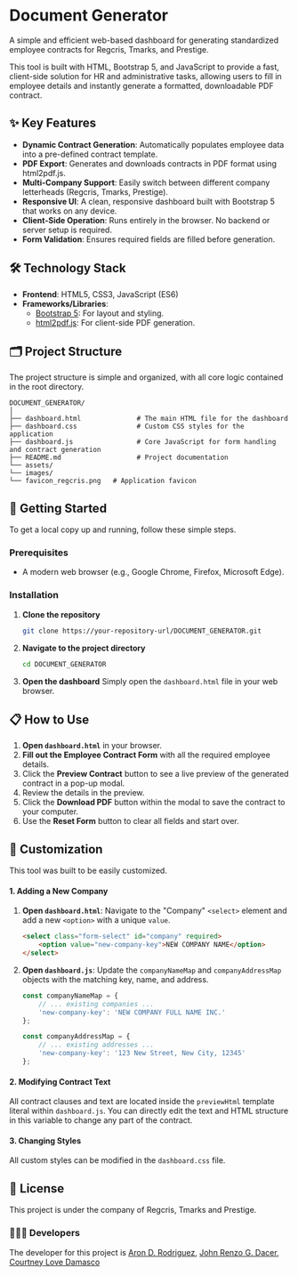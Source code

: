 # Document Generator

A simple and efficient web-based dashboard for generating standardized employee contracts for Regcris, Tmarks, and Prestige.

This tool is built with HTML, Bootstrap 5, and JavaScript to provide a fast, client-side solution for HR and administrative tasks, allowing users to fill in employee details and instantly generate a formatted, downloadable PDF contract.

## ✨ Key Features

* **Dynamic Contract Generation**: Automatically populates employee data into a pre-defined contract template.
* **PDF Export**: Generates and downloads contracts in PDF format using html2pdf.js.
* **Multi-Company Support**: Easily switch between different company letterheads (Regcris, Tmarks, Prestige).
* **Responsive UI**: A clean, responsive dashboard built with Bootstrap 5 that works on any device.
* **Client-Side Operation**: Runs entirely in the browser. No backend or server setup is required.
* **Form Validation**: Ensures required fields are filled before generation.

## 🛠️ Technology Stack

* **Frontend**: HTML5, CSS3, JavaScript (ES6)
* **Frameworks/Libraries**:
    * [Bootstrap 5](https://getbootstrap.com/): For layout and styling.
    * [html2pdf.js](https://github.com/eKoopmans/html2pdf.js/): For client-side PDF generation.

## 🗂️ Project Structure

The project structure is simple and organized, with all core logic contained in the root directory.

```
DOCUMENT_GENERATOR/
│
├── dashboard.html              # The main HTML file for the dashboard
├── dashboard.css               # Custom CSS styles for the application
├── dashboard.js                # Core JavaScript for form handling and contract generation
├── README.md                   # Project documentation
└── assets/
└── images/
└── favicon_regcris.png   # Application favicon
```

## 🚀 Getting Started

To get a local copy up and running, follow these simple steps.

### Prerequisites

* A modern web browser (e.g., Google Chrome, Firefox, Microsoft Edge).

### Installation

1.  **Clone the repository**
    ```sh
    git clone https://your-repository-url/DOCUMENT_GENERATOR.git
    ```
2.  **Navigate to the project directory**
    ```sh
    cd DOCUMENT_GENERATOR
    ```
3.  **Open the dashboard**
    Simply open the `dashboard.html` file in your web browser.

## 📋 How to Use

1.  **Open `dashboard.html`** in your browser.
2.  **Fill out the Employee Contract Form** with all the required employee details.
3.  Click the **Preview Contract** button to see a live preview of the generated contract in a pop-up modal.
4.  Review the details in the preview.
5.  Click the **Download PDF** button within the modal to save the contract to your computer.
6.  Use the **Reset Form** button to clear all fields and start over.

## 🔧 Customization

This tool was built to be easily customized.

#### 1. Adding a New Company

1.  **Open `dashboard.html`**: Navigate to the "Company" `<select>` element and add a new `<option>` with a unique `value`.
    ```html
    <select class="form-select" id="company" required>
        <option value="new-company-key">NEW COMPANY NAME</option>
    </select>
    ```
2.  **Open `dashboard.js`**: Update the `companyNameMap` and `companyAddressMap` objects with the matching key, name, and address.
    ```javascript
    const companyNameMap = {
        // ... existing companies ...
        'new-company-key': 'NEW COMPANY FULL NAME INC.'
    };

    const companyAddressMap = {
        // ... existing addresses ...
        'new-company-key': '123 New Street, New City, 12345'
    };
    ```

#### 2. Modifying Contract Text

All contract clauses and text are located inside the `previewHtml` template literal within `dashboard.js`. You can directly edit the text and HTML structure in this variable to change any part of the contract.

#### 3. Changing Styles

All custom styles can be modified in the `dashboard.css` file.

## 📄 License

This project is under the company of Regcris, Tmarks and Prestige.

### 👨🏻‍💻 Developers
The developer for this project is [Aron D. Rodriguez](https://www.facebook.com/aronrodriguez01101#), [John Renzo G. Dacer](https://www.facebook.com/huaxxxxiii),  [Courtney Love Damasco](https://www.facebook.com/courtney.damasco)
